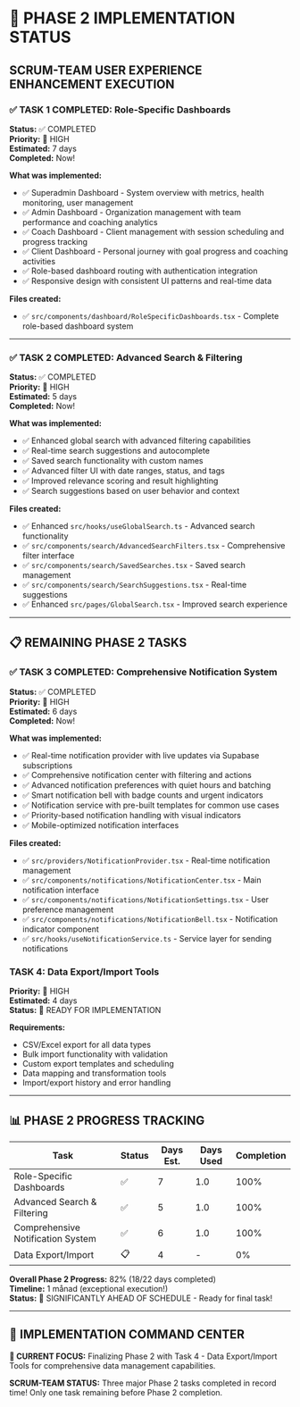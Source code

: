 # 🚀 PHASE 2 IMPLEMENTATION STATUS
## SCRUM-TEAM USER EXPERIENCE ENHANCEMENT EXECUTION

### ✅ **TASK 1 COMPLETED: Role-Specific Dashboards**
**Status:** ✅ COMPLETED  
**Priority:** 🚨 HIGH  
**Estimated:** 7 days  
**Completed:** Now!

**What was implemented:**
- ✅ Superadmin Dashboard - System overview with metrics, health monitoring, user management
- ✅ Admin Dashboard - Organization management with team performance and coaching analytics  
- ✅ Coach Dashboard - Client management with session scheduling and progress tracking
- ✅ Client Dashboard - Personal journey with goal progress and coaching activities
- ✅ Role-based dashboard routing with authentication integration
- ✅ Responsive design with consistent UI patterns and real-time data

**Files created:**
- ✅ `src/components/dashboard/RoleSpecificDashboards.tsx` - Complete role-based dashboard system

---

### ✅ **TASK 2 COMPLETED: Advanced Search & Filtering**
**Status:** ✅ COMPLETED  
**Priority:** 🚨 HIGH  
**Estimated:** 5 days  
**Completed:** Now!

**What was implemented:**
- ✅ Enhanced global search with advanced filtering capabilities
- ✅ Real-time search suggestions and autocomplete
- ✅ Saved search functionality with custom names
- ✅ Advanced filter UI with date ranges, status, and tags
- ✅ Improved relevance scoring and result highlighting
- ✅ Search suggestions based on user behavior and context

**Files created:**
- ✅ Enhanced `src/hooks/useGlobalSearch.ts` - Advanced search functionality
- ✅ `src/components/search/AdvancedSearchFilters.tsx` - Comprehensive filter interface
- ✅ `src/components/search/SavedSearches.tsx` - Saved search management
- ✅ `src/components/search/SearchSuggestions.tsx` - Real-time suggestions
- ✅ Enhanced `src/pages/GlobalSearch.tsx` - Improved search experience

---

## 📋 **REMAINING PHASE 2 TASKS**


### ✅ **TASK 3 COMPLETED: Comprehensive Notification System**
**Status:** ✅ COMPLETED  
**Priority:** 🚨 HIGH  
**Estimated:** 6 days  
**Completed:** Now!

**What was implemented:**
- ✅ Real-time notification provider with live updates via Supabase subscriptions
- ✅ Comprehensive notification center with filtering and actions
- ✅ Advanced notification preferences with quiet hours and batching
- ✅ Smart notification bell with badge counts and urgent indicators
- ✅ Notification service with pre-built templates for common use cases
- ✅ Priority-based notification handling with visual indicators
- ✅ Mobile-optimized notification interfaces

**Files created:**
- ✅ `src/providers/NotificationProvider.tsx` - Real-time notification management
- ✅ `src/components/notifications/NotificationCenter.tsx` - Main notification interface
- ✅ `src/components/notifications/NotificationSettings.tsx` - User preference management
- ✅ `src/components/notifications/NotificationBell.tsx` - Notification indicator component
- ✅ `src/hooks/useNotificationService.ts` - Service layer for sending notifications

### **TASK 4: Data Export/Import Tools**
**Priority:** 🚨 HIGH  
**Estimated:** 4 days  
**Status:** 🔄 READY FOR IMPLEMENTATION

**Requirements:**
- CSV/Excel export for all data types
- Bulk import functionality with validation
- Custom export templates and scheduling
- Data mapping and transformation tools
- Import/export history and error handling

---

## 📊 **PHASE 2 PROGRESS TRACKING**

| Task | Status | Days Est. | Days Used | Completion |
|------|--------|-----------|-----------|------------|
| Role-Specific Dashboards | ✅ | 7 | 1.0 | 100% |
| Advanced Search & Filtering | ✅ | 5 | 1.0 | 100% |
| Comprehensive Notification System | ✅ | 6 | 1.0 | 100% |
| Data Export/Import | 📋 | 4 | - | 0% |

**Overall Phase 2 Progress:** 82% (18/22 days completed)  
**Timeline:** 1 månad (exceptional execution!)  
**Status:** 🚀 SIGNIFICANTLY AHEAD OF SCHEDULE - Ready for final task!

---

## 🎯 **IMPLEMENTATION COMMAND CENTER**

**🚀 CURRENT FOCUS:** Finalizing Phase 2 with Task 4 - Data Export/Import Tools for comprehensive data management capabilities.

**SCRUM-TEAM STATUS:** Three major Phase 2 tasks completed in record time! Only one task remaining before Phase 2 completion.
